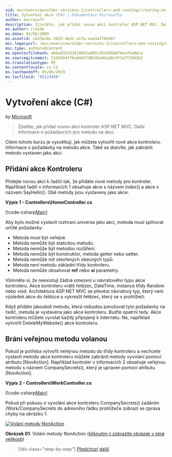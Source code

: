 ```yaml
---
uid: mvc/overview/older-versions-1/controllers-and-routing/creating-an-action-cs
title: Vytvoření akce (C#) | Dokumentace Microsoftu
author: microsoft
description: Zjistěte, jak přidat novou akci kontroler ASP.NET MVC. Další informace o požadavcích pro metodu na akci.
ms.author: riande
ms.date: 03/02/2009
ms.assetid: cb33b28c-3025-4bd1-a1fa-eaa3af7bb56f
msc.legacyurl: /mvc/overview/older-versions-1/controllers-and-routing/creating-an-action-cs
msc.type: authoredcontent
ms.openlocfilehash: ebba935383819935ad85c95245666f4eaf6a0dca
ms.sourcegitcommit: 51b01b6ff8edde57d8243e4da28c9f1e7f1962b2
ms.translationtype: MT
ms.contentlocale: cs-CZ
ms.lasthandoff: 05/06/2019
ms.locfileid: "65123456"
---
```

# <a name="creating-an-action-c"></a>Vytvoření akce (C#)

by [Microsoft](https://github.com/microsoft)

> Zjistěte, jak přidat novou akci kontroler ASP.NET MVC. Další informace o požadavcích pro metodu na akci.

Cílem tohoto kurzu je vysvětlují, jak můžete vytvořit nové akce kontroleru. Informace o požadavky na metodu akce. Také se dozvíte, jak zabránit metodu vystaven jako akci.

## <a name="adding-an-action-to-a-controller"></a>Přidání akce Kontroleru

Přidejte novou akci k řadiči tak, že přidáte nové metody pro kontroler. Například řadič v informacích 1 obsahuje akce s názvem Index() a akce s názvem SayHello(). Obě metody jsou vystaveny jako akce.

**Výpis 1 - Controllers\HomeController.cs**

[!code-csharp[Main](creating-an-action-cs/samples/sample1.cs)]

Aby bylo možné vystavit rozhraní universe jako akci, metoda musí splňovat určité požadavky:

- Metoda musí být veřejné.
- Metoda nemůže být statickou metodu.
- Metoda nemůže být metodou rozšíření.
- Metoda nemůže být konstruktor, metoda getter nebo setter.
- Metoda nemůže mít otevřených obecných typů.
- Metoda není metodu základní třídy kontroleru.
- Metoda nemůže obsahovat **ref** nebo **si** parametry.

Všimněte si, že neexistují žádná omezení u návratového typu akce kontroleru. Akce kontroleru vrátit řetězec, DateTime, instance třídy Random nebo void. Architektura ASP.NET MVC se převést návratový typ, který není výsledek akce do řetězce a vykreslit řetězec, který se v prohlížeči.

Když přidáte jakoukoli metodu, která nebudou porušovat tyto požadavky na řadič, metoda je vystavena jako akce kontroleru. Buďte opatrní tady. Akce kontroleru můžete vyvolat každý připojený k Internetu. Ne, například vytvořit DeleteMyWebsite() akce kontroleru.

## <a name="preventing-a-public-method-from-being-invoked"></a>Brání veřejnou metodu volanou

Pokud je potřeba vytvořit veřejnou metodu do třídy kontroleru a nechcete vystavit metodu akce kontroleru můžete zabránit metody vyvolání pomocí atributu [NonAction]. Například kontroler v informacích 2 obsahuje veřejnou metodu s názvem CompanySecrets(), který je upraven pomocí atributu [NonAction].

**Výpis 2 - Controllers\WorkController.cs**

[!code-csharp[Main](creating-an-action-cs/samples/sample2.cs)]

Pokud při pokusu o vyvolání akce kontroleru CompanySecrets() zadáním /Work/CompanySecrets do adresního řádku prohlížeče zobrazí se zpráva chyby na obrázku 1.

[![Volání metody NonAction](creating-an-action-cs/_static/image1.jpg)](creating-an-action-cs/_static/image1.png)

**Obrázek 01**: Volání metody NonAction ([kliknutím ji zobrazíte obrázek v plné velikosti](creating-an-action-cs/_static/image2.png))

> [!div class="step-by-step"]
> [Předchozí](creating-a-controller-cs.md)
> [další](asp-net-mvc-routing-overview-vb.md)
